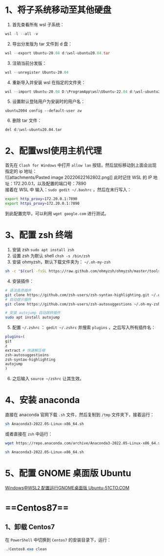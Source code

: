 # 1、将子系统移动至其他硬盘
1. 首先查看所有 wsl 子系统：
```powershell
wsl -l --all -v
```
2. 导出分发版为 tar 文件到 d 盘：
```powershell
wsl --export Ubuntu-20.04 d:\wsl-ubuntu20.04.tar
```
3. 注销当前分发版：
```powershell
wsl --unregister Ubuntu-20.04
```
4. 重新导入并安装 wsl 在指定的文件夹：
```powershell
wsl --import Ubuntu-20.04 D:\ProgramApp\wsl\Ubuntu-22.04 d:\wsl-ubuntu20.04.tar --version 2
```
5. 设置默认登陆用户为安装时的用户名：
```
ubuntu2004 config --default-user zw
```
6. 删除 tar 文件：
```
del d:\wsl-ubuntu20.04.tar
```
# 2、配置wsl使用主机代理
首先在 `Clash for Windows` 中打开 `allow lan` 按钮，然后鼠标移动到上面会出现指定的 ip 地址：  
![[attachments/Pasted image 20220622162802.png]]
此时记住 WSL 的 IP 地址：172.20.0.1，以及配置的端口号：7890  
接着在 WSL 中 输入：`sudo gedit ~/.bashrc` ，然后在末行写入：
```bash
export http_proxy=172.20.0.1:7890
export https_proxy=172.20.0.1:7890
```
到此配置完毕，可以利用 `wget google.com` 进行测试。
# 3、配置 zsh 终端
1. 安装 zsh
`sudo apt install zsh`
2. 设置 zsh 为默认 shell
`chsh -s /bin/zsh`
3. 安装 ohmyzsh，默认下载文件夹为： `~/.oh-my-zsh`
```bash
sh -c "$(curl -fsSL https://raw.github.com/ohmyzsh/ohmyzsh/master/tools/install.sh)"
```
4. 安装插件：
```bash
# 语法高亮插件 
git clone https://github.com/zsh-users/zsh-syntax-highlighting.git ~/.oh-my-zsh/custom/plugins/zsh-syntax-highlighting 
# 自动提示插件 
git clone https://github.com/zsh-users/zsh-autosuggestions ~/.oh-my-zsh/custom/plugins/zsh-autosuggestions

# 安装 autojump 自动跳转插件
sudo apt install autojump
```
5. 配置 `~/.zshrc` ： `gedit ~/.zshrc` 并搜索 `plugins` ，之后写入所有插件名：
```bash
plugins=(
git
z
extract # 快速解压缩
zsh-autosuggestioins
zsh-syntax-highlighting
autojump
)
```
6. 之后输入 `source ~/zshrc`  让其生效。
# 4、安装 anaconda
直接在 anaconda 官网下载 `.sh` 文件，然后复制到 `/tmp` 文件夹下，接着运行：
```zsh
sh Anaconda3-2022.05-Linux-x86_64.sh
```
或者直接在 `zsh` 中运行：
```zsh
wget https://repo.anaconda.com/archive/Anaconda3-2022.05-Linux-x86_64.sh

sh Anaconda3-2022.05-Linux-x86_64.sh
```
# 5、配置 GNOME 桌面版 Ubuntu
[Windows中WSL2 配置运行GNOME桌面版 Ubuntu-51CTO.COM](https://os.51cto.com/article/698844.html)


# ==Centos87==
## 1、卸载 Centos7
在 `PowerShell` 中切换到 `Centos7` 的安装目录下，运行：
```powershell
./Centos8.exe clean
```


